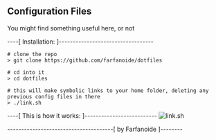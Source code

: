 ## Configuration Files

You might find something useful here, or not

----[ Installation: ]----------------------------------

	# clone the repo
	> git clone https://github.com/farfanoide/dotfiles

	# cd into it
	> cd dotfiles

	# this will make symbolic links to your home folder, deleting any previous config files in there
	> ./link.sh

----[ This is how it works: ]-------------------------- 
![link.sh](http://cl.ly/image/1x0Y472n0K0Z/link.png)

--------------------------------------[ by Farfanoide ]--------